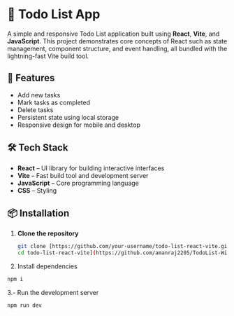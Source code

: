 # 📝 Todo List App

A simple and responsive Todo List application built using **React**, **Vite**, and **JavaScript**. This project demonstrates core concepts of React such as state management, component structure, and event handling, all bundled with the lightning-fast Vite build tool.

## 🚀 Features

- Add new tasks
- Mark tasks as completed
- Delete tasks
- Persistent state using local storage
- Responsive design for mobile and desktop

## 🛠️ Tech Stack

- **React** – UI library for building interactive interfaces
- **Vite** – Fast build tool and development server
- **JavaScript** – Core programming language
- **CSS** – Styling

## 📦 Installation

1. **Clone the repository**
   ```bash
   git clone [https://github.com/your-username/todo-list-react-vite.git
   cd todo-list-react-vite](https://github.com/amanraj2205/TodoList-With-React.git)

2. Install dependencies
  ```bash
npm i
```
3.- Run the development server
```base
npm run dev
```

